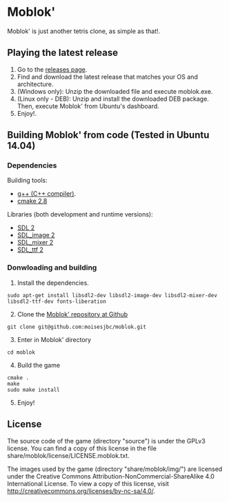 # Moblok'
Moblok' is just another tetris clone, as simple as that!.

## Playing the latest release

1. Go to the [releases page](https://github.com/Neodivert/moblok/releases).
2. Find and download the latest release that matches your OS and architecture.
3. (Windows only): Unzip the downloaded file and execute moblok.exe.
3. (Linux only - DEB): Unzip and install the downloaded DEB package. Then, execute Moblok' from Ubuntu's dashboard.
4. Enjoy!.

## Building Moblok' from code (Tested in Ubuntu 14.04)

### Dependencies

Building tools:
- [g++ (C++ compiler)](http://gcc.gnu.org/).
- [cmake 2.8](http://www.cmake.org/)

Libraries (both development and runtime versions):
- [SDL 2](http://www.libsdl.org/)
- [SDL_image 2](http://www.libsdl.org/projects/SDL_image/)
- [SDL_mixer 2](http://www.libsdl.org/projects/SDL_mixer/)
- [SDL_ttf 2](http://www.libsdl.org/projects/SDL_ttf/)

### Donwloading and building

1. Install the dependencies.

 ```
 sudo apt-get install libsdl2-dev libsdl2-image-dev libsdl2-mixer-dev libsdl2-ttf-dev fonts-liberation
 ```

2. Clone the [Moblok' repository at Github](https://github.com/Neodivert/moblok/)

 ```
 git clone git@github.com:moisesjbc/moblok.git
 ```

3. Enter in Moblok' directory

 ```
 cd moblok
 ```

4. Build the game

 ```
 cmake .
 make
 sudo make install
 ```

5. Enjoy!

## License

The source code of the game (directory "source") is under the GPLv3 license. You can find a copy of this license in the file share/moblok/license/LICENSE.moblok.txt.

The images used by the game (directory "share/moblok/img/") are licensed under the Creative Commons Attribution-NonCommercial-ShareAlike 4.0 International License. To view a copy of this license, visit http://creativecommons.org/licenses/by-nc-sa/4.0/.
